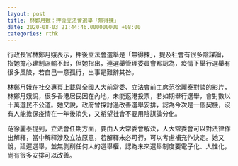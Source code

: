 ```yaml
---
layout: post
title: 林鄭月娥：押後立法會選舉「無得揀」
date: 2020-08-03 21:44:46.000000000 +08:00
categories: rthk
---
```


行政長官林鄭月娥表示，押後立法會選舉是「無得揀」，提及社會有很多陰謀論，指她擔心建制派輸不起，但她指出，連選舉管理委員會都認為，疫情下舉行選舉有很多風險，若自己一意孤行，出事是難辭其咎。

林鄭月娥在社交專頁上載與全國人大前常委、立法會前主席范徐麗泰對談的影片，林鄭月娥說，很多香港居民因在內地，未能返港投票，若如期舉行選舉，會對數以十萬選民不公道。她又說，政府曾探討過改善選舉安排，認為今次是一個契機，沒有人能擔保疫情在一年後消失，又希望社會不要用陰謀論分化。

范徐麗泰提到，立法會任期方面，要由人大常委會解決，人大常委會可以對法律作出解釋，當中解釋涉及立法原意，若解釋未必可行，可以考慮補充作決定。她又說，延遲選舉，並無剝削任何人的選舉權，認為未來選舉制度要電子化、人性化，尚有很多安排可以改善。
